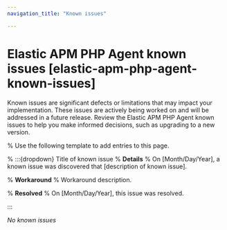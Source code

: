 ```yaml
---
navigation_title: "Known issues"

---
```


# Elastic APM PHP Agent known issues [elastic-apm-php-agent-known-issues]

Known issues are significant defects or limitations that may impact your implementation. These issues are actively being worked on and will be addressed in a future release. Review the Elastic APM PHP Agent known issues to help you make informed decisions, such as upgrading to a new version.

% Use the following template to add entries to this page.

% :::{dropdown} Title of known issue
% **Details** 
% On [Month/Day/Year], a known issue was discovered that [description of known issue].

% **Workaround** 
% Workaround description.

% **Resolved**
% On [Month/Day/Year], this issue was resolved.

:::

_No known issues_